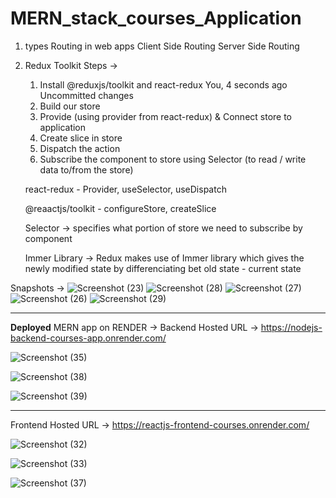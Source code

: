 # MERN_stack_courses_Application

1. types Routing in web apps
   Client Side Routing
   Server Side Routing

2. Redux Toolkit
   Steps ->

   1. Install @reduxjs/toolkit and react-redux You, 4 seconds ago Uncommitted changes
   2. Build our store
   3. Provide (using provider from react-redux) & Connect store to application
   4. Create slice in store
   5. Dispatch the action
   6. Subscribe the component to store using Selector (to read / write data to/from the store)

   react-redux -
   Provider, useSelector, useDispatch

   @reaactjs/toolkit -
   configureStore, createSlice

   Selector -> specifies what portion of store we need to subscribe by component

   Immer Library -> Redux makes use of Immer library which gives the newly modified state by differenciating bet old state - current state


Snapshots ->
![Screenshot (23)](https://github.com/tikhepooja11/MERN_stack_courses_Application/assets/47672660/748d1b71-5aee-4e71-921f-b54bb3465a18)
![Screenshot (28)](https://github.com/tikhepooja11/MERN_stack_courses_Application/assets/47672660/309ed72c-8e07-4f36-8bb8-bb032ddfa799)
![Screenshot (27)](https://github.com/tikhepooja11/MERN_stack_courses_Application/assets/47672660/8031298e-731a-41ad-9b07-ec7875c9f1bc)
![Screenshot (26)](https://github.com/tikhepooja11/MERN_stack_courses_Application/assets/47672660/0b60ec92-ddfb-47f8-b150-84ad381869aa)
![Screenshot (29)](https://github.com/tikhepooja11/MERN_stack_courses_Application/assets/47672660/c9cce4ae-bda4-4c46-ab7c-be6faa8b617c)






---------------------------------------------------------------------------------------------------------------------------------------




**Deployed** MERN app on RENDER ->
Backend Hosted URL   ->    https://nodejs-backend-courses-app.onrender.com/

![Screenshot (35)](https://github.com/tikhepooja11/MERN_stack_courses_Application/assets/47672660/b9e9735f-fd0f-4f44-a21d-97eff817889f)

![Screenshot (38)](https://github.com/tikhepooja11/MERN_stack_courses_Application/assets/47672660/b35dce70-1be0-483a-b258-1a1269598748)

![Screenshot (39)](https://github.com/tikhepooja11/MERN_stack_courses_Application/assets/47672660/81da551d-0c72-4614-80ea-b279fec70c99)





------------------------------------------------------------------------------------------------------------------------------------------

Frontend Hosted URL  ->    https://reactjs-frontend-courses.onrender.com/

![Screenshot (32)](https://github.com/tikhepooja11/MERN_stack_courses_Application/assets/47672660/87f799f7-16e4-4eac-b5bc-064ba03dd42c)

![Screenshot (33)](https://github.com/tikhepooja11/MERN_stack_courses_Application/assets/47672660/84728f76-92f0-4176-a645-2eda750b4cc3)

![Screenshot (37)](https://github.com/tikhepooja11/MERN_stack_courses_Application/assets/47672660/e4f8c158-5382-41d8-8250-8bf068993142)





